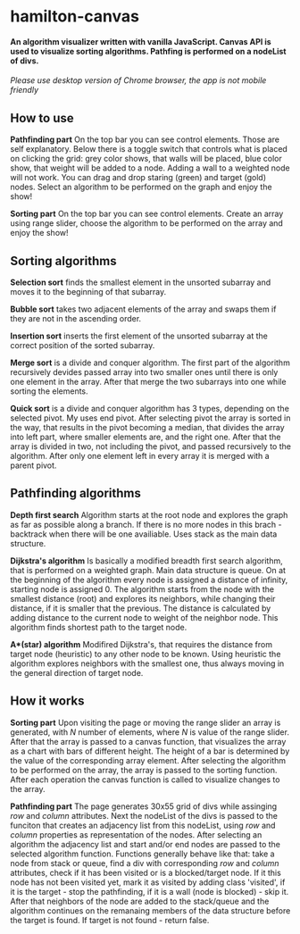 # hamilton-canvas
#### An algorithm visualizer written with vanilla JavaScript. Canvas API is used to visualize sorting algorithms. Pathfing is performed on a nodeList of divs.

*Please use desktop version of Chrome browser, the app is not mobile friendly*


## How to use

**Pathfinding part**
On the top bar you can see control elements. Those are self explanatory. Below there is a toggle switch that controls what is placed on clicking the grid: grey color shows, that walls will be placed, blue color show, that weight will be added to a node. Adding a wall to a weighted node will not work. You can drag and drop staring (green) and target (gold) nodes. Select an algorithm to be performed on the graph and enjoy the show!

**Sorting part**
On the top bar you can see control elements. Create an array using range slider, choose the algorithm to be performed on the array and enjoy the show!


## Sorting algorithms

**Selection sort** finds the smallest element in the unsorted subarray and moves it to the beginning of that subarray.

**Bubble sort** takes two adjacent elements of the array and swaps them if they are not in the ascending order.

**Insertion sort** inserts the first element of the unsorted subarray at the correct position of the sorted subarray.

**Merge sort** is a divide and conquer algorithm. The first part of the algorithm recursively devides passed array into two smaller ones until there is only one element in the array. After that merge the two subarrays into one while sorting the elements.

**Quick sort** is a divide and conquer algorithm has 3 types, depending on the selected pivot. My uses end pivot. After selecting pivot the array is sorted in the way, that results in the pivot becoming a median, that divides the array into left part, where smaller elements are, and the right one. After that the array is divided in two, not including the pivot, and passed recursively to the algorithm. After only one element left in every array it is merged with a parent pivot.


## Pathfinding algorithms

**Depth first search** Algorithm starts at the root node and explores the graph as far as possible along a branch. If there is no more nodes in this brach - backtrack when there will be one availiable. Uses stack as the main data structure.

**Dijkstra's algorithm** Is basically a modified breadth first search algorithm, that is performed on a weighted graph. Main data structure is queue. On at the beginning of the algorithm every node is assigned a distance of infinity, starting node is assigned 0. The algorithm starts from the node with the smallest distance (root) and explores its neighbors, while changing their distance, if it is smaller that the previous. The distance is calculated by adding distance to the current node to weight of the neighbor node. This algorithm finds shortest path to the target node.

**A\*(star) algorithm** Modifired Dijkstra's, that requires the distance from target node (heuristic) to any other node to be known. Using heuristic the algorithm explores neighbors with the smallest one, thus always moving in the general direction of target node.


## How it works

**Sorting part**
Upon visiting the page or moving the range slider an array is generated, with *N* number of elements, where *N* is value of the range slider. After that the array is passed to a canvas function, that visualizes the array as a chart with bars of different height. The height of a bar is determined by the value of the corresponding array element. After selecting the algorithm to be performed on the array, the array is passed to the sorting function. After each operation the canvas function is called to visualize changes to the array.

**Pathfinding part**
The page generates 30x55 grid of divs while assinging *row* and *column* attributes. Next the nodeList of the divs is passed to the funciton that creates an adjacency list from this nodeList, using *row* and *column* properties as representation of the nodes. After selecting an algorithm the adjacency list and start and/or end nodes are passed to the selected algorithm function. Functions generally behave like that: take a node from stack or queue, find a div with corresponding *row* and *column* attributes, check if it has been visited or is a blocked/target node. If it this node has not been visited yet, mark it as visited by adding class 'visited', if it is the target - stop the pathfinding, if it is a wall (node is blocked) - skip it. After that neighbors of the node are added to the stack/queue and the algorithm continues on the remanaing members of the data structure before the target is found. If target is not found - return false.